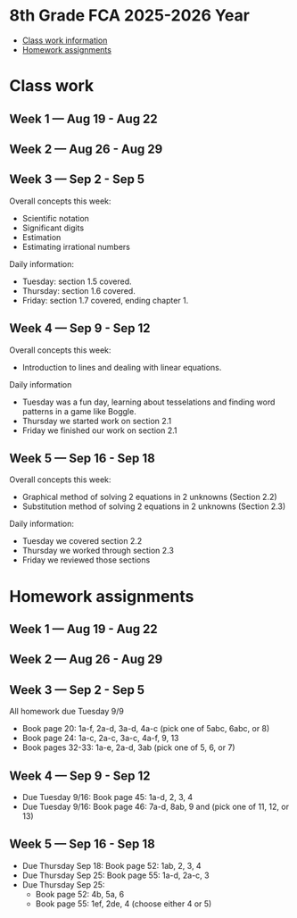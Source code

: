 # 8th Grade FCA 2025-2026 Year

* [Class work information](#class-work)
* [Homework assignments](#homework-assignments)





# Class work
## Week 1 — Aug 19 - Aug 22

## Week 2 — Aug 26 - Aug 29

## Week 3 — Sep 2 - Sep 5
Overall concepts this week:
* Scientific notation
* Significant digits
* Estimation
* Estimating irrational numbers

Daily information:
* Tuesday: section 1.5 covered.
* Thursday: section 1.6 covered.
* Friday: section 1.7 covered, ending chapter 1.

## Week 4 — Sep 9 - Sep 12
Overall concepts this week:
* Introduction to lines and dealing with linear equations.

Daily information
* Tuesday was a fun day, learning about tesselations and finding word patterns in a game like Boggle.
* Thursday we started work on section 2.1
* Friday we finished our work on section 2.1

## Week 5 — Sep 16 - Sep 18
Overall concepts this week:
* Graphical method of solving 2 equations in 2 unknowns (Section 2.2)
* Substitution method of solving 2 equations in 2 unknowns (Section 2.3)

Daily information:
* Tuesday we covered section 2.2
* Thursday we worked through section 2.3
* Friday we reviewed those sections


# Homework assignments
## Week 1 — Aug 19 - Aug 22

## Week 2 — Aug 26 - Aug 29

## Week 3 — Sep 2 - Sep 5
All homework due Tuesday 9/9
* Book page 20: 1a-f, 2a-d, 3a-d, 4a-c (pick one of 5abc, 6abc, or 8)
* Book page 24: 1a-c, 2a-c, 3a-c, 4a-f, 9, 13
* Book pages 32-33: 1a-e, 2a-d, 3ab (pick one of 5, 6, or 7)

## Week 4 — Sep 9 - Sep 12
* Due Tuesday 9/16: Book page 45: 1a-d, 2, 3, 4
* Due Tuesday 9/16: Book page 46: 7a-d, 8ab, 9 and (pick one of 11, 12, or 13)

## Week 5 — Sep 16 - Sep 18
* Due Thursday Sep 18: Book page 52: 1ab, 2, 3, 4
* Due Thursday Sep 25: Book page 55: 1a-d, 2a-c, 3
* Due Thursday Sep 25: 
  * Book page 52: 4b, 5a, 6
  * Book page 55: 1ef, 2de, 4 (choose either 4 or 5)
